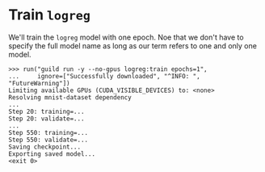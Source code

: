 # Train `logreg`

We'll train the `logreg` model with one epoch. Noe that we
don't have to specify the full model name as long as our term refers
to one and only one model.

    >>> run("guild run -y --no-gpus logreg:train epochs=1",
    ...     ignore=["Successfully downloaded", "^INFO: ", "FutureWarning"])
    Limiting available GPUs (CUDA_VISIBLE_DEVICES) to: <none>
    Resolving mnist-dataset dependency
    ...
    Step 20: training=...
    Step 20: validate=...
    ...
    Step 550: training=...
    Step 550: validate=...
    Saving checkpoint...
    Exporting saved model...
    <exit 0>
